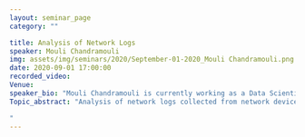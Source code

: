 ```yaml
---
layout: seminar_page
category: ""

title: Analysis of Network Logs
speaker: Mouli Chandramouli
img: assets/img/seminars/2020/September-01-2020_Mouli Chandramouli.png
date: 2020-09-01 17:00:00 
recorded_video: 
Venue: 
speaker_bio: "Mouli Chandramouli is currently working as a Data Scientist at Cisco Systems, Bangalore in the area of application of Machine Learning algorithms for analytics of Network Telemetry and Network Inference. He is also a Visiting Professor at the RBCCPS, IISc. He received his M. S. and  Ph.D. from University of Arizona, Tuscon, AZ in the area of Stochastic Process and Queueing Theory.  Prior work experience at AT&T Bell Laboratories, Holmdel, NJ,  Bell Communications Research, NJ in the area of network performance modelling and Dynamicsoft, NJ a startup company focussed on VOIP products based on SIP Protocol which was acquired by Cisco Systems.  At Cisco Systems, his work has been is in the areas of MPLS networks, Energy Management for networking devices and distributed embedded network analytics algorithms."
Topic_abstract: "Analysis of network logs collected from network devices is presented.  The objective is to understand and determine the important network events and infer the possible root causes of those network events.  The volume of network data is very high and often it can be quite challenging to filter out only the key important messages.  We have developed ML / NLP based techniques to extract the underlying statistical templates of the SYSLOG messages, and secondly identify anomalous patterns observed in the SYSLOG events which can be useful to recommend suitable remedial actions. The proposed solution is under evaluation by network operations.

"
---
```


